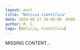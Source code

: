 ```yaml
---
layout: post
title: "Noticia científica"
date: 2024-08-27 10:00:00 -0500
author: M. C.
tags: [Noticia, Cientifica]
---
```


MISSING CONTENT...